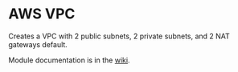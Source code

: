 # AWS VPC

Creates a VPC with 2 public subnets, 2 private subnets, and 2 NAT gateways default.

Module documentation is in the [wiki](wiki).
